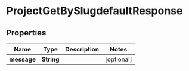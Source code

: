 

# ProjectGetBySlugdefaultResponse


## Properties

| Name | Type | Description | Notes |
|------------ | ------------- | ------------- | -------------|
|**message** | **String** |  |  [optional] |




